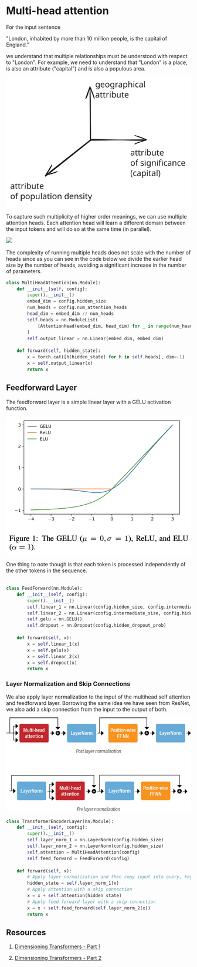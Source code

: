 # Multi-head attention 

For the input sentence 

"London, inhabited by more than 10 million people, is the capital of England."

we understand that multiple relationships must be understood with respect to "London". For example, we need to understand that "London" is a place, is also an attribute ("capital") and is also a populous area. 

![](images/multihead.excalidraw.svg)

To capture such multiplicity of higher order meanings, we can use multiple attention heads. Each attention head will learn a different domain between the input tokens and will do so at the same time (in parallel).

![](images/multi-head-attention.png)

The complexity of running multiple heads does not scale with the number of heads since as you can see in the code below we divide the earlier head size by the number of heads, avoiding a significant increase in the number of parameters.


```python
class MultiHeadAttention(nn.Module):
    def __init__(self, config):
        super().__init__()
        embed_dim = config.hidden_size
        num_heads = config.num_attention_heads
        head_dim = embed_dim // num_heads
        self.heads = nn.ModuleList(
            [AttentionHead(embed_dim, head_dim) for _ in range(num_heads)]
        )
        self.output_linear = nn.Linear(embed_dim, embed_dim)

    def forward(self, hidden_state):
        x = torch.cat([h(hidden_state) for h in self.heads], dim=-1)
        x = self.output_linear(x)
        return x
```

## Feedforward Layer

The feedforward layer is a simple linear layer with a GELU activation function.

![GELU](images/gelu.png)

One thing to note though is that each token is processed independently of the other tokens in the sequence. 

```python

class FeedForward(nn.Module):
    def __init__(self, config):
        super().__init__()
        self.linear_1 = nn.Linear(config.hidden_size, config.intermediate_size)
        self.linear_2 = nn.Linear(config.intermediate_size, config.hidden_size)
        self.gelu = nn.GELU()
        self.dropout = nn.Dropout(config.hidden_dropout_prob)

    def forward(self, x):
        x = self.linear_1(x)
        x = self.gelu(x)
        x = self.linear_2(x)
        x = self.dropout(x)
        return x
```

### Layer Normalization and Skip Connections

We also apply layer normalization to the input of the multihead self attention and feedforward layer. Borrowing the same idea we have seen from ResNet, we also add a skip connection from the input to the output of both. 

![layer normalization](images/layer-normalization.png)

```python
class TransformerEncoderLayer(nn.Module):
    def __init__(self, config):
        super().__init__()
        self.layer_norm_1 = nn.LayerNorm(config.hidden_size)
        self.layer_norm_2 = nn.LayerNorm(config.hidden_size)
        self.attention = MultiHeadAttention(config)
        self.feed_forward = FeedForward(config)

    def forward(self, x):
        # Apply layer normalization and then copy input into query, key, value
        hidden_state = self.layer_norm_1(x)
        # Apply attention with a skip connection
        x = x + self.attention(hidden_state)
        # Apply feed-forward layer with a skip connection
        x = x + self.feed_forward(self.layer_norm_2(x))
        return x
```




## Resources

1. [Dimensioning Transformers - Part 1 ](https://towardsdatascience.com/transformers-explained-visually-part-3-multi-head-attention-deep-dive-1c1ff1024853)

2. [Dimensioning Transformers - Part 2](https://towardsdatascience.com/transformers-explained-visually-part-2-how-it-works-step-by-step-b49fa4a64f34)
